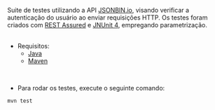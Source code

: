 Suite de testes utilizando a API <a href="https://jsonbin.io/">JSONBIN.io</a>, visando verificar a autenticação do usuário ao enviar requisições HTTP.
Os testes foram criados com <a href="https://github.com/rest-assured">REST Assured</a> e <a href="https://github.com/junit-team/junit4">JNUnit 4</a>, empregando parametrização.</br>
</br>
- Requisitos:</br>
  - <a href="http://www.oracle.com/technetwork/java/javase/downloads/index.html/">Java</a></br>
  - <a href="https://maven.apache.org/">Maven</a></br>
</br>

- Para rodar os testes, execute o seguinte comando: </br>
```
mvn test
```

